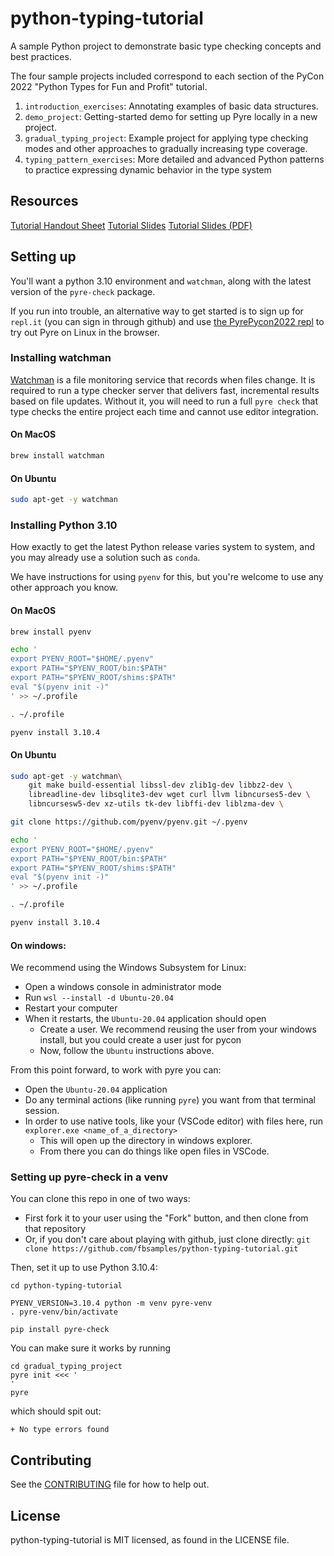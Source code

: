 # python-typing-tutorial

A sample Python project to demonstrate basic type checking concepts and best practices.

The four sample projects included correspond to each section of the PyCon 2022 "Python Types for Fun and Profit" tutorial.

1. `introduction_exercises`: Annotating examples of basic data structures.
2. `demo_project`: Getting-started demo for setting up Pyre locally in a new project.
3. `gradual_typing_project`: Example project for applying type checking modes and other approaches to gradually increasing type coverage.
4. `typing_pattern_exercises`: More detailed and advanced Python patterns to practice expressing dynamic behavior in the type system

## Resources

[Tutorial Handout Sheet](https://docs.google.com/document/d/15QZo9Sj_9RQJ79QdJdafRGITjU72jlQbMfQotnTVETo/edit?usp=sharing)
[Tutorial Slides](https://docs.google.com/presentation/d/1fs-BRJezX7pJMqbJ9__nJn64zaReEX-_nvR7Tn-Syac/edit)
[Tutorial Slides (PDF)](https://drive.google.com/file/d/1Me1E6hCVb-28Ka1KpoNorSyZs-73-nRY/view?usp=sharing)

## Setting up

You'll want a python 3.10 environment and `watchman`, along with the
latest version of the `pyre-check` package.

If you run into trouble, an alternative way to get started is to sign up
for `repl.it` (you can sign in through github) and use
[the PyrePycon2022 repl](https://replit.com/@stroxler/PyrePycon2022-nix?v=1)
to try out Pyre on Linux in the browser.

### Installing watchman

[Watchman](https://facebook.github.io/watchman/) is a file monitoring service that records when files change. It is required to run a type checker server that delivers fast, incremental results based on file updates. Without it, you will need to run a full `pyre check` that type checks the entire project each time and cannot use editor integration.

#### On MacOS

```bash
brew install watchman
```

#### On Ubuntu

```bash
sudo apt-get -y watchman
```


### Installing Python 3.10

How exactly to get the latest Python release varies system to system,
and you may already use a solution such as `conda`.

We have instructions for using `pyenv` for this, but you're welcome
to use any other approach you know.

#### On MacOS

```bash
brew install pyenv

echo '
export PYENV_ROOT="$HOME/.pyenv"
export PATH="$PYENV_ROOT/bin:$PATH"
export PATH="$PYENV_ROOT/shims:$PATH"
eval "$(pyenv init -)"
' >> ~/.profile

. ~/.profile

pyenv install 3.10.4
```


#### On Ubuntu

```bash
sudo apt-get -y watchman\
    git make build-essential libssl-dev zlib1g-dev libbz2-dev \
    libreadline-dev libsqlite3-dev wget curl llvm libncurses5-dev \
    libncursesw5-dev xz-utils tk-dev libffi-dev liblzma-dev \

git clone https://github.com/pyenv/pyenv.git ~/.pyenv

echo '
export PYENV_ROOT="$HOME/.pyenv"
export PATH="$PYENV_ROOT/bin:$PATH"
export PATH="$PYENV_ROOT/shims:$PATH"
eval "$(pyenv init -)"
' >> ~/.profile

. ~/.profile

pyenv install 3.10.4
```

#### On windows:

We recommend using the Windows Subsystem for Linux:
- Open a windows console in administrator mode
- Run `wsl --install -d Ubuntu-20.04`
- Restart your computer
- When it restarts, the `Ubuntu-20.04` application should open
  - Create a user. We recommend reusing the user from your
    windows install, but you could create a user just for pycon
  - Now, follow the `Ubuntu` instructions above.

From this point forward, to work with pyre you can:
- Open the `Ubuntu-20.04` application
- Do any terminal actions (like running `pyre`) you want from
  that terminal session.
- In order to use native tools, like your (VSCode editor) with
  files here, run `explorer.exe <name_of_a_directory>`
  - This will open up the directory in windows explorer.
  - From there you can do things like open files in VSCode.


### Setting up pyre-check in a venv


You can clone this repo in one of two ways:
- First fork it to your user using the "Fork" button, and then
  clone from that repository
- Or, if you don't care about playing with github, just clone directly:
  `git clone https://github.com/fbsamples/python-typing-tutorial.git`

Then, set it up to use Python 3.10.4:
```
cd python-typing-tutorial

PYENV_VERSION=3.10.4 python -m venv pyre-venv
. pyre-venv/bin/activate

pip install pyre-check
```

You can make sure it works by running
```
cd gradual_typing_project
pyre init <<< '
'
pyre
```
which should spit out:
```
+ No type errors found
```

## Contributing

See the [CONTRIBUTING](CONTRIBUTING.md) file for how to help out.

## License

python-typing-tutorial is MIT licensed, as found in the LICENSE file.
